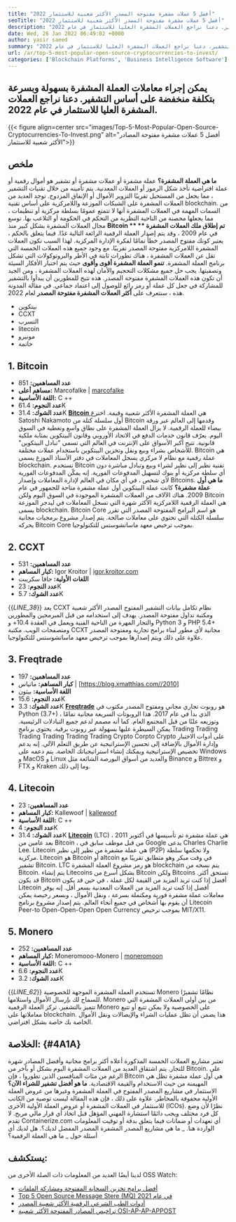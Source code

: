 ```yaml
---
title: "أفضل 5 عملات مشفرة مفتوحة المصدر الأكثر شعبية للاستثمار 2022" 
seoTitle: "أفضل 5 عملات مشفرة مفتوحة المصدر الأكثر شعبية للاستثمار 2022" 
description: "يمكن إجراء معاملات العملة المشفرة بسهولة وبسرعة بتكلفة منخفضة على أساس التشفير. دعنا نراجع العملات المشفرة العليا للاستثمار في عام 2022." 
date: Wed, 26 Jan 2022 06:49:02 +0000
author: yasir saeed
summary: "يمكن إجراء معاملات العملة المشفرة بسهولة وبسرعة بتكلفة منخفضة على أساس التشفير. دعنا نراجع العملات المشفرة العليا للاستثمار في عام 2022." 
url: /ar/top-5-most-popular-open-source-cryptocurrencies-to-invest/
categories: ['Blockchain Platforms', 'Business Intelligence Software']
---
```


## يمكن إجراء معاملات العملة المشفرة بسهولة وبسرعة بتكلفة منخفضة على أساس التشفير. دعنا نراجع العملات المشفرة العليا للاستثمار في عام 2022.

{{< figure align=center src="images/Top-5-Most-Popular-Open-Source-Cryptocurrencies-To-Invest.png" alt="أفضل 5 عملات مشفرة مفتوحة المصادر الأكثر شعبية للاستثمار">}}


## **ملخص**
**ما هي العملة المشفرة؟** عملة مشفرة أو عملات مشفرة أو تشفير هو أموال رقمية أو عملة افتراضية تأخذ شكل الرموز أو العملات المعدنية. يتم تأمينه من خلال تقنيات التشفير ، مما يجعل من المستحيل تقريبًا التزوير الأموال أو الإنفاق المزدوج. توجد العديد من العملات المشفرة على الشبكات الموزعة واللامركزية على أساس تقنية blockchain. من السمات المهمة في العملات المشفرة أنها لا تتمتع عمومًا بسلطة مركزية أو تنظيمات ، مما يجعلها محصنة من الناحية النظرية من التحكم في الحكومة أو التلاعب بها.
توسع مجال العملات المشفرة بشكل كبير منذ **Bitcoin ** ** تم إطلاق ملك العملات المشفرة**  في عام 2009 ، وقد يتم إصدار العملة الرقمية الرائعة التالية غدًا. فيما يتعلق بالحكم ، يعتبر كونك مفتوح المصدر خطأً تمامًا لفكرة الإدارة المركزية. لهذا السبب تكون العملات المشفرة اللامركزية مفتوحة المصدر تقريبًا.
مع وجود جميع هذه العملات الخمسة التي تقل عن العملات المشفرة ، هناك تطورات ثابتة في الأطر والبروتوكولات التي تشكل برنامج العملة المشفرة.  **تنمو العملة المشفرة أقوى وأقوى**  حيث يتم اختبار الأفكار السيئة وتصفيتها. يجب حل جميع مشكلات التحجيم والأمان لهذه العملات المشفرة ، ومن الجيد أن تكون هذه العملات المشفرة مفتوحة المصدر. هذه تتيح للمطورين أن يبدأوا بالتشفير للمشاركة في جعل كل عملة أو رمز رائع للوصول إلى اعتماد جماعي.
في مقالة المدونة هذه ، سنتعرف على  **أكثر العملات المشفرة مفتوحة المصدر**  لعام 2022.
  * بيتكوين
  * CCXT
  * التسرب
  * litecoin
  * مونيرو
  * خاتمة

## 1. Bitcoin
  * **عدد المساهمين:**  851
  * **مساهم أعلى:**  Marcofalke | [marcofalke][1]
  * **اللغة الأساسية:**  C ++
  * **عدد النجوم:**  61.4K
  * **عدد الشوك:**  31.4K
[ **Bitcoin** ][2] هي العملة المشفرة الأكثر شعبية وقيمة. اخترع Satoshi Nakamoto أول سلسلة كتلة من Bitcoin وقدمها إلى العالم عبر ورقة بيضاء للعملة الرقمية. لا يزال العملة المشفرة على نطاق واسع وتغطية في السوق اليوم. يعرّف قانون خدمات الدفع في الاتحاد الأوروبي وقانون البيتكوين بمثابة ملكية قانونية. تتيح أكبر الأسواق على الإنترنت في العالم التي تسمى "تبادل البيتكوين" للأشخاص بشراء وبيع ونقل وتخزين البيتكوين باستخدام عملات مختلفة.
Bitcoin هي عملة رقمية مع نظام لا مركزي يسجل المعاملات في دفتر الأستاذ الموزع يسمى blockchain. تستخدم Bitcoin تقنية نظير إلى نظير لشراء وبيع وتبادل مباشرة دون أي سلطة مركزية أو بنوك لتسهيل المدفوعات الفورية. إنه يمكّن المدفوعات الفورية لأي شخص ، في أي مكان في العالم لإدارة المعاملات وإصدار Bitcoins.
**ما هي أول عملة مشفرة؟** كانت عملة البيتكوين أول عملة مشفرة متاحة للجمهور في عام 2009. هناك الآلاف من العملات المشفرة الموجودة في السوق اليوم ولكن Bitcoin هي العملة الرقمية اللامركزية الأكثر شهرة التي تسجل المعاملات في ليدجر الموزعة يسمى blockchain. Bitcoin Core هو اسم البرامج المفتوحة المصدر التي تقرر سلسلة الكتلة التي تحتوي على معاملات صالحة. يتم إصدار مشروع برمجيات مجانية يحركه Bitcoin Core بموجب ترخيص معهد ماساتشوستس للتكنولوجيا.

## 2. CCXT
  * **عدد المساهمين:**  531
  * **كبار المساهم:**  Igor Kroitor | [igor.kroitor.com][3]
  * **اللغات الأولية:**  جافا سكريبت
  * **عدد النجوم:**  23K
  * **عدد الشوك:**  5.7K

{{_LINE_38_}}
يعد CCXT نظام تكامل بيانات التشفير المفتوح المصدر الأكثر شعبية ومكتبة تداول مفتوحة المصدر. يهدف إلى استخدامه من قبل المبرمجين والمطورين والتجار المهرة من الناحية الفنية ويعمل في العقدة 10.4+ و Python 3 و PHP 5.4+ ومتصفحات الويب. مكتبة CCXT مجانية لأي مطور لبناء برامج تجارية ومفتوحة المصدر علاوة على ذلك ويتم إصدارها بموجب ترخيص معهد ماساتشوستس للتكنولوجيا.

## 3. Freqtrade
  * **عدد المساهمين:**  197
  * **كبار المساهم:**  ماتياس | [https://blog.xmatthias.com//2010]
  * **اللغة الأساسية:**  بيثون
  * **عدد النجوم:**  15.6K
  * **عدد الشوك:**  3.3K
**[Freqtrade][6]** هو روبوت تجاري مجاني ومفتوح المصدر مكتوب في Python (3.7+) ، الذي بدأ في عام 2017. هذا الروبوتات السريعة مجانية تمامًا وتوزيعه علنًا من قبل المجتمع العام. كما أنه مصمم لدعم جميع التبادلات الرئيسية. يمكن السيطرة عليها بسهولة عبر روبوت برقية.
يحتوي برنامج Trading Trading Trading Trading Trading Trading Crypto Corpto Crypto على أدوات الاختبار وإدارة الأموال بالإضافة إلى تحسين الإستراتيجية عن طريق التعلم الآلي. إنه يدعم تخصيص الإستراتيجية ويمكنك إنشاء استراتيجياتك الخاصة. يتم دعمه على Windows و MacOS و Linux والعديد من أسواق البورصة الشائعة مثل Binance و Bittrex و FTX و Kraken وما إلى ذلك.

## 4. Litecoin
  * **عدد المساهمين:**  23
  * **كبار المساهم:**  Kallewoof | [kallewoof][7]
  * **اللغة الأساسية:**  C ++
  * **عدد النجوم:**  4K
  * **عدد الشوك:**  31.4K
**[Litecoin][8]** (LTC) هي عملة مشفرة تم تأسيسها في أكتوبر 2011 ، بعد عامين من Bitcoin ، من قبل موظف سابق في Google يدعى Charles Charlie Lee. Litecoin هي عملة مشفرة من نظير إلى نظير (P2P) ولا تحكمها سلطة مركزية. Litecoin هو Bitcoin أو altcoin في وقت مبكر وهو متطابق تقريبًا مع تشفير Bitcoin. LTC هو رمز مشروع العملة المشفرة blockchain يتم نسخه من Bitcoin.
يتم إنشاء Litecoins بشكل أسرع من Bitcoin ولكن Bitcoins تستحق أكثر. قد يكون Bitcoin أفضل إذا كنت تريد المزيد من القيمة لكل عملة ، في حين قد يكون Litecoin أفضل إذا كنت تريد المزيد من العملات المعدنية بسعر أقل. إنه يوفر معاملات عملة مشفرة فورية ومكتملة بسرعة ، ونقل الأموال ، وبسعر رخيصة يمكن أن يقوم بها أشخاص في جميع أنحاء العالم. يتم إصدار مشروع برنامج Litecoin Peer-to Open-Open-Open Open Currency بموجب ترخيص MIT/X11.

## 5. Monero
  * **عدد المساهمين:**  252
  * **كبار المساهم:**  Moneromooo-Monero | [moneromoon][9]
  * **اللغة الأساسية:**  C ++
  * **عدد النجوم:**  6.6K
  * **عدد الشوك:**  3.2K

{{_LINE_62_}}
تستخدم العملة المشفرة الموجهة للخصوصية Monero نظامًا تشفيرًا للسماح لك بإرسال الأموال واستلامها. Monero من بين أولى العملات المشفرة التي تتميز بالتشفير. تركز العملة الرقمية Monero على الخصوصية ولا يمكن تتبع أو تتبع معاملاتها على blockchain. هذا يضمن أن تظل عمليات الشراء والإيصالات ونقل الأموال الخاصة بك خاصة بشكل افتراضي.

##  **الخلاصة:** {#4A1A}
تعتبر مشاريع العملات الخمسة المذكورة أعلاه أكثر برامج مجانية وأفضل المصادر شهرة للتجار. يتم اشتقاق العديد من العملات المشفرة اليوم بشكل أو بآخر من Bitcoin. على الرغم من مئات المنافسين الذين تطوروا ، فإن Bitcoin هي أول عملة مشفرة تظل هي المهيمنة من حيث الاستخدام والقيمة الاقتصادية.
**ما هو أفضل تشفير للشراء الآن؟** الاستثمار في مشاريع المصدر المفتوح في العملة المشفرة وغيرها من عروض العملة الأولية محفوفة بالمخاطر. علاوة على ذلك ، فإن هذه المقالة ليست توصية من الكاتب للاستثمار في العملات المشفرة أو عروض العملة الأولية الأخرى (ICOs). نظرًا لأن وضع كل فرد مختلف ويجب دائمًا استشارة المهني المؤهل قبل اتخاذ أي قرار مالي مربح. لا تقدم Containerize.com أي تعهدات أو ضمانات فيما يتعلق بدقة أو توقيت المعلومات الواردة هنا.
_ ما هي مشاريع المصدر المشفرة المصدر المفضل لديك؟. هل لديك أي أسئلة حول _ ما هي العملة الرقمية؟

## يستكشف:
لدينا أيضًا العديد من المعلومات ذات الصلة الأخرى من OSS Watch:
  * [أفضل برامج تخزين السحابة المفتوحة ومشاركة الملفات][12]
  * [Top 5 Open Source Message Stere (MQ) في عام 2021][13]
  * [أدوات الطب الشرعي الرقمية الأكثر شعبية المصدر][14]
  * [تراخيص المصادر المفتوحة الأكثر شعبية OSI-AP-AP-APPOST][15]

  
[1]: https://twitter.com/spyced?lang=en
[2]: https://github.com/bitcoin/bitcoin
[3]: http://igor.kroitor.com/
[4]: https://github.com/ccxt/ccxt
[5]: https://twitter.com/liggitt?lang=en
[6]: https://github.com/freqtrade/freqtrade
[7]: https://twitter.com/brian_coca?lang=en
[8]: https://github.com/litecoin-project/litecoin
[9]: https://twitter.com/timograham?lang=en
[10]: https://github.com/monero-project/monero
[11]: mailto:yasir.saeed@aspose.com
[12]: https://products.containerize.com/backup-and-sync/
[13]: https://blog.containerize.com/message-queue-software/top-5-open-source-message-queue-software-in-2021/
[14]: https://blog.containerize.com/digital-forensic-tools/top-5-open-source-digital-forensic-tools-in-2021/
[15]: https://blog.containerize.com/licenses-standards/top-5-most-popular-osi-approved-open-source-licenses-of-2021/
